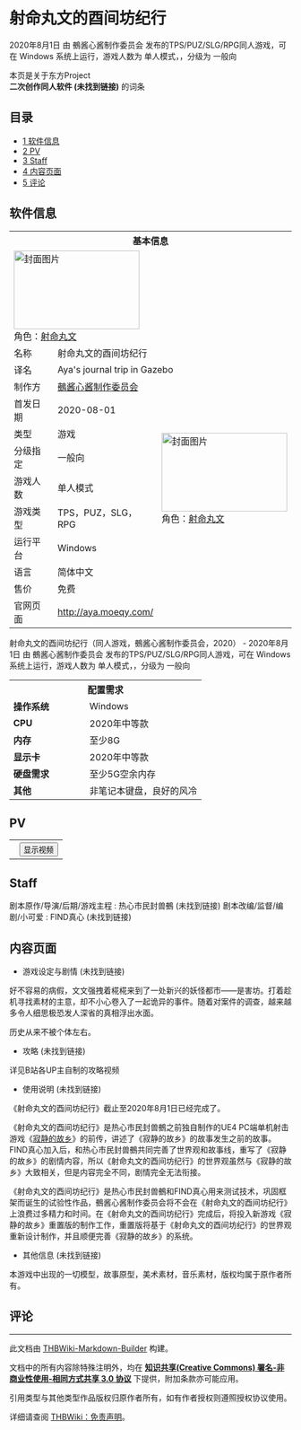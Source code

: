 # 射命丸文的酉间坊纪行

<!-- source html: G:\repos\THBWiki-Markdown-Builder\THBWikiMarkdown\Temp\main\9\95\ns0%3A%E5%B0%84%E5%91%BD%E4%B8%B8%E6%96%87%E7%9A%84%E9%85%89%E9%97%B4%E5%9D%8A%E7%BA%AA%E8%A1%8C.html -->

2020年8月1日 由 鵺酱心酱制作委员会  发布的TPS/PUZ/SLG/RPG同人游戏，可在 Windows 系统上运行，游戏人数为 单人模式，，分级为 一般向

本页是关于东方Project  
 **二次创作同人软件 (未找到链接)** 的词条
## 目录

- [1 软件信息](#软件信息)
- [2 PV](#PV)
- [3 Staff](#Staff)
- [4 内容页面](#内容页面)
- [5 评论](#评论)




## 软件信息

<table><tbody><tr><th colspan="3">基本信息</th></tr><tr><td class="cover-artwork-mobile" colspan="2"><a href="./文件-射命丸文的酉间坊纪行封面.jpg.md" class="image" title="封面图片"><img alt="封面图片" src="https://upload.thwiki.cc/thumb/0/0a/%E5%B0%84%E5%91%BD%E4%B8%B8%E6%96%87%E7%9A%84%E9%85%89%E9%97%B4%E5%9D%8A%E7%BA%AA%E8%A1%8C%E5%B0%81%E9%9D%A2.jpg/224px-%E5%B0%84%E5%91%BD%E4%B8%B8%E6%96%87%E7%9A%84%E9%85%89%E9%97%B4%E5%9D%8A%E7%BA%AA%E8%A1%8C%E5%B0%81%E9%9D%A2.jpg" decoding="async" loading="lazy" width="224" height="140" srcset="https://upload.thwiki.cc/thumb/0/0a/%E5%B0%84%E5%91%BD%E4%B8%B8%E6%96%87%E7%9A%84%E9%85%89%E9%97%B4%E5%9D%8A%E7%BA%AA%E8%A1%8C%E5%B0%81%E9%9D%A2.jpg/336px-%E5%B0%84%E5%91%BD%E4%B8%B8%E6%96%87%E7%9A%84%E9%85%89%E9%97%B4%E5%9D%8A%E7%BA%AA%E8%A1%8C%E5%B0%81%E9%9D%A2.jpg 1.5x, https://upload.thwiki.cc/thumb/0/0a/%E5%B0%84%E5%91%BD%E4%B8%B8%E6%96%87%E7%9A%84%E9%85%89%E9%97%B4%E5%9D%8A%E7%BA%AA%E8%A1%8C%E5%B0%81%E9%9D%A2.jpg/448px-%E5%B0%84%E5%91%BD%E4%B8%B8%E6%96%87%E7%9A%84%E9%85%89%E9%97%B4%E5%9D%8A%E7%BA%AA%E8%A1%8C%E5%B0%81%E9%9D%A2.jpg 2x" data-file-width="1155" data-file-height="722"></a><div class="cover-char">角色：<a href="./射命丸文.md" title="射命丸文">射命丸文</a></div></td>
</tr><tr><td class="label">名称</td><td colspan="2"> 射命丸文的酉间坊纪行 </td></tr><tr><td class="label">译名</td><td colspan="2"> Aya&#39;s journal trip in Gazebo </td></tr><tr><td class="label">制作方</td><td><a href="/index.php?title=%E9%B5%BA%E9%85%B1%E5%BF%83%E9%85%B1%E5%88%B6%E4%BD%9C%E5%A7%94%E5%91%98%E4%BC%9A&amp;action=edit&amp;redlink=1" class="new" title="鵺酱心酱制作委员会（页面不存在）">鵺酱心酱制作委员会</a></td><td class="cover-artwork" rowspan="8" style="min-width:224px;"><a href="./文件-射命丸文的酉间坊纪行封面.jpg.md" class="image" title="封面图片"><img alt="封面图片" src="https://upload.thwiki.cc/thumb/0/0a/%E5%B0%84%E5%91%BD%E4%B8%B8%E6%96%87%E7%9A%84%E9%85%89%E9%97%B4%E5%9D%8A%E7%BA%AA%E8%A1%8C%E5%B0%81%E9%9D%A2.jpg/224px-%E5%B0%84%E5%91%BD%E4%B8%B8%E6%96%87%E7%9A%84%E9%85%89%E9%97%B4%E5%9D%8A%E7%BA%AA%E8%A1%8C%E5%B0%81%E9%9D%A2.jpg" decoding="async" loading="lazy" width="224" height="140" srcset="https://upload.thwiki.cc/thumb/0/0a/%E5%B0%84%E5%91%BD%E4%B8%B8%E6%96%87%E7%9A%84%E9%85%89%E9%97%B4%E5%9D%8A%E7%BA%AA%E8%A1%8C%E5%B0%81%E9%9D%A2.jpg/336px-%E5%B0%84%E5%91%BD%E4%B8%B8%E6%96%87%E7%9A%84%E9%85%89%E9%97%B4%E5%9D%8A%E7%BA%AA%E8%A1%8C%E5%B0%81%E9%9D%A2.jpg 1.5x, https://upload.thwiki.cc/thumb/0/0a/%E5%B0%84%E5%91%BD%E4%B8%B8%E6%96%87%E7%9A%84%E9%85%89%E9%97%B4%E5%9D%8A%E7%BA%AA%E8%A1%8C%E5%B0%81%E9%9D%A2.jpg/448px-%E5%B0%84%E5%91%BD%E4%B8%B8%E6%96%87%E7%9A%84%E9%85%89%E9%97%B4%E5%9D%8A%E7%BA%AA%E8%A1%8C%E5%B0%81%E9%9D%A2.jpg 2x" data-file-width="1155" data-file-height="722"></a><div class="cover-char">角色：<a href="./射命丸文.md" title="射命丸文">射命丸文</a></div></td>
</tr><tr><td class="label">首发日期</td><td>2020-08-01</td></tr><tr><td class="label">类型</td><td>游戏</td></tr><tr><td class="label">分级指定</td><td>一般向</td></tr><tr><td class="label">游戏人数</td><td>单人模式</td></tr><tr><td class="label">游戏类型</td><td>TPS，PUZ，SLG，RPG</td></tr><tr><td class="label">运行平台</td><td>Windows</td></tr><tr><td class="label">语言</td><td>简体中文</td></tr><tr><td class="label">售价</td><td>免费</td></tr>
<tr><td class="label">官网页面</td><td colspan="2"><a rel="nofollow" class="external free" href="http://aya.moeqy.com/">http://aya.moeqy.com/</a></td></tr></tbody></table>

射命丸文的酉间坊纪行（同人游戏，鵺酱心酱制作委员会，2020） - 2020年8月1日 由 鵺酱心酱制作委员会  发布的TPS/PUZ/SLG/RPG同人游戏，可在 Windows 系统上运行，游戏人数为 单人模式，，分级为 一般向
  
  

  


<table>
<tbody><tr><th colspan="2">配置需求</th></tr>
<tr><td style="width:120px;padding-left:7px;"><b>操作系统</b></td><td>Windows</td></tr><tr><td style="width:120px;padding-left:7px;"><b>CPU</b></td><td>2020年中等款</td></tr><tr><td style="width:120px;padding-left:7px;"><b>内存</b></td><td>至少8G</td></tr><tr><td style="width:120px;padding-left:7px;"><b>显示卡</b></td><td>2020年中等款</td></tr><tr><td style="width:120px;padding-left:7px;"><b>硬盘需求</b></td><td>至少5G空余内存</td></tr><tr><td style="width:120px;padding-left:7px;"><b>其他</b></td><td>非笔记本键盘，良好的风冷</td></tr>
</tbody></table>


## PV
  


  

<table>
<tr><th style="text-align: center;"><a class="bilibili-title external text" target="_blank" rel="nofollow" style="margin: 0 0.4em 0 0.2em;"></a><input type="button" class="bilibili-toggle" value="显示视频" style="float: right;"></th></tr>
<tr class="bilibili-video" style="display: none;"><td></td></tr>
</table>





## Staff
剧本原作/导演/后期/游戏主程
: 热心市民封兽鵺 (未找到链接)
剧本改编/监督/编剧/小可爱
: FIND真心 (未找到链接)

## 内容页面
- 游戏设定与剧情 (未找到链接)

  
好不容易的病假，文文强拽着椛椛来到了一处新兴的妖怪都市——是害坊。打着趁机寻找素材的主意，却不小心卷入了一起诡异的事件。随着对案件的调查，越来越多令人细思极恐发人深省的真相浮出水面。  

历史从来不被个体左右。
  

- 攻略 (未找到链接)

  
详见B站各UP主自制的攻略视频
  

- 使用说明 (未找到链接)

  
《射命丸文的酉间坊纪行》截止至2020年8月1日已经完成了。  

《射命丸文的酉间坊纪行》是热心市民封兽鵺之前独自制作的UE4 PC端单机射击游戏《[寂静的故乡](./寂静的故乡.md)》的前传，讲述了《寂静的故乡》的故事发生之前的故事。FIND真心加入后，和热心市民封兽鵺共同完善了世界观和故事线，重写了《寂静的故乡》的剧情内容，所以《射命丸文的酉间坊纪行》的世界观虽然与《寂静的故乡》大致相关，但是内容完全不同，剧情完全无法衔接。  

《射命丸文的酉间坊纪行》是热心市民封兽鵺和FIND真心用来测试技术，巩固框架而诞生的试验性作品，鵺酱心酱制作委员会将不会在《射命丸文的酉间坊纪行》上浪费过多精力和时间。在《射命丸文的酉间坊纪行》完成后，将投入新游戏《寂静的故乡》重置版的制作工作，重置版将基于《射命丸文的酉间坊纪行》的世界观重新设计制作，并且顺便完善《寂静的故乡》的系统。
  

- 其他信息 (未找到链接)

  
本游戏中出现的一切模型，故事原型，美术素材，音乐素材，版权均属于原作者所有。
  

## 评论




---

此文档由 [THBWiki-Markdown-Builder](https://github.com/Delsin-Yu/THBWiki-Markdown-Builder) 构建。

文档中的所有内容除特殊注明外，均在 [**知识共享(Creative Commons) 署名-非商业性使用-相同方式共享 3.0 协议**](https://creativecommons.org/licenses/by-sa/3.0/deed.zh-hans) 下提供，附加条款亦可能应用。

引用类型与其他类型作品版权归原作者所有，如有作者授权则遵照授权协议使用。

详细请查阅 [THBWiki：免责声明](https://thbwiki.cc/THBWiki:%E5%85%8D%E8%B4%A3%E5%A3%B0%E6%98%8E)。

